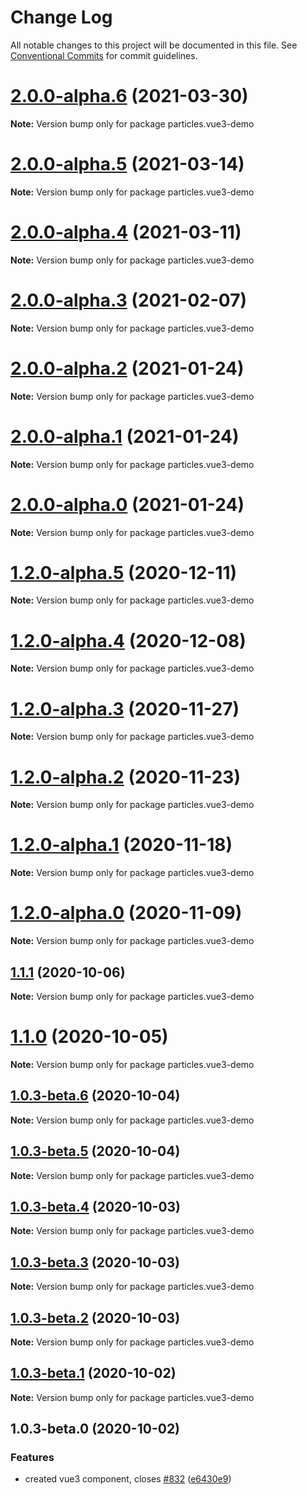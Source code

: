# Change Log

All notable changes to this project will be documented in this file.
See [Conventional Commits](https://conventionalcommits.org) for commit guidelines.

# [2.0.0-alpha.6](https://github.com/matteobruni/tsparticles/compare/particles.vue3-demo@1.7.2...particles.vue3-demo@2.0.0-alpha.6) (2021-03-30)

**Note:** Version bump only for package particles.vue3-demo





# [2.0.0-alpha.5](https://github.com/matteobruni/tsparticles/compare/particles.vue3-demo@1.3.0...particles.vue3-demo@2.0.0-alpha.5) (2021-03-14)

**Note:** Version bump only for package particles.vue3-demo





# [2.0.0-alpha.4](https://github.com/matteobruni/tsparticles/compare/particles.vue3-demo@1.2.4...particles.vue3-demo@2.0.0-alpha.4) (2021-03-11)

**Note:** Version bump only for package particles.vue3-demo





# [2.0.0-alpha.3](https://github.com/matteobruni/tsparticles/compare/particles.vue3-demo@2.0.0-alpha.2...particles.vue3-demo@2.0.0-alpha.3) (2021-02-07)

**Note:** Version bump only for package particles.vue3-demo





# [2.0.0-alpha.2](https://github.com/matteobruni/tsparticles/compare/particles.vue3-demo@2.0.0-alpha.1...particles.vue3-demo@2.0.0-alpha.2) (2021-01-24)

**Note:** Version bump only for package particles.vue3-demo





# [2.0.0-alpha.1](https://github.com/matteobruni/tsparticles/compare/particles.vue3-demo@1.2.0-alpha.5...particles.vue3-demo@2.0.0-alpha.1) (2021-01-24)

**Note:** Version bump only for package particles.vue3-demo





# [2.0.0-alpha.0](https://github.com/matteobruni/tsparticles/compare/particles.vue3-demo@1.2.0-alpha.5...particles.vue3-demo@2.0.0-alpha.0) (2021-01-24)

**Note:** Version bump only for package particles.vue3-demo





# [1.2.0-alpha.5](https://github.com/matteobruni/tsparticles/compare/particles.vue3-demo@1.2.0-alpha.4...particles.vue3-demo@1.2.0-alpha.5) (2020-12-11)

**Note:** Version bump only for package particles.vue3-demo





# [1.2.0-alpha.4](https://github.com/matteobruni/tsparticles/compare/particles.vue3-demo@1.2.0-alpha.3...particles.vue3-demo@1.2.0-alpha.4) (2020-12-08)

**Note:** Version bump only for package particles.vue3-demo





# [1.2.0-alpha.3](https://github.com/matteobruni/tsparticles/compare/particles.vue3-demo@1.2.0-alpha.2...particles.vue3-demo@1.2.0-alpha.3) (2020-11-27)

**Note:** Version bump only for package particles.vue3-demo





# [1.2.0-alpha.2](https://github.com/matteobruni/tsparticles/compare/particles.vue3-demo@1.2.0-alpha.1...particles.vue3-demo@1.2.0-alpha.2) (2020-11-23)

**Note:** Version bump only for package particles.vue3-demo





# [1.2.0-alpha.1](https://github.com/matteobruni/tsparticles/compare/particles.vue3-demo@1.2.0-alpha.0...particles.vue3-demo@1.2.0-alpha.1) (2020-11-18)

**Note:** Version bump only for package particles.vue3-demo





# [1.2.0-alpha.0](https://github.com/matteobruni/tsparticles/compare/particles.vue3-demo@1.1.11...particles.vue3-demo@1.2.0-alpha.0) (2020-11-09)

**Note:** Version bump only for package particles.vue3-demo





## [1.1.1](https://github.com/matteobruni/tsparticles/compare/particles.vue3-demo@1.1.0...particles.vue3-demo@1.1.1) (2020-10-06)

**Note:** Version bump only for package particles.vue3-demo





# [1.1.0](https://github.com/matteobruni/tsparticles/compare/particles.vue3-demo@1.0.3-beta.6...particles.vue3-demo@1.1.0) (2020-10-05)

**Note:** Version bump only for package particles.vue3-demo





## [1.0.3-beta.6](https://github.com/matteobruni/tsparticles/compare/particles.vue3-demo@1.0.3-beta.5...particles.vue3-demo@1.0.3-beta.6) (2020-10-04)

**Note:** Version bump only for package particles.vue3-demo





## [1.0.3-beta.5](https://github.com/matteobruni/tsparticles/compare/particles.vue3-demo@1.0.3-beta.4...particles.vue3-demo@1.0.3-beta.5) (2020-10-04)

**Note:** Version bump only for package particles.vue3-demo





## [1.0.3-beta.4](https://github.com/matteobruni/tsparticles/compare/particles.vue3-demo@1.0.3-beta.3...particles.vue3-demo@1.0.3-beta.4) (2020-10-03)

**Note:** Version bump only for package particles.vue3-demo





## [1.0.3-beta.3](https://github.com/matteobruni/tsparticles/compare/particles.vue3-demo@1.0.3-beta.2...particles.vue3-demo@1.0.3-beta.3) (2020-10-03)

**Note:** Version bump only for package particles.vue3-demo





## [1.0.3-beta.2](https://github.com/matteobruni/tsparticles/compare/particles.vue3-demo@1.0.3-beta.1...particles.vue3-demo@1.0.3-beta.2) (2020-10-03)

**Note:** Version bump only for package particles.vue3-demo





## [1.0.3-beta.1](https://github.com/matteobruni/tsparticles/compare/particles.vue3-demo@1.0.3-beta.0...particles.vue3-demo@1.0.3-beta.1) (2020-10-02)

**Note:** Version bump only for package particles.vue3-demo





## 1.0.3-beta.0 (2020-10-02)


### Features

* created vue3 component, closes [#832](https://github.com/matteobruni/tsparticles/issues/832) ([e6430e9](https://github.com/matteobruni/tsparticles/commit/e6430e9162b6cb1ac72c38c02c70521d2e77d949))
